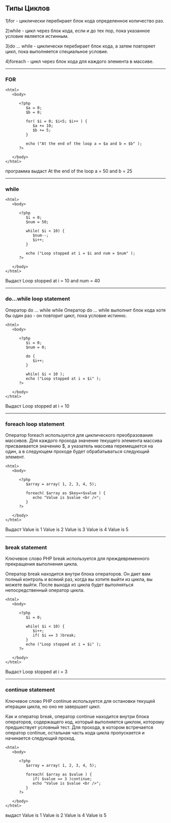 
## Типы Циклов

1)for - циклически перебирает блок кода определенное количество раз.

2)while - цикл через блок кода, если и до тех пор, пока указанное условие является истинным.

3)do ... while - циклически перебирает блок кода, а затем повторяет цикл, пока выполняется специальное условие.

4)foreach - цикл через блок кода для каждого элемента в массиве.

_______________________
### FOR
```
<html>
   <body>

      <?php
         $a = 0;
         $b = 0;

         for( $i = 0; $i<5; $i++ ) {
            $a += 10;
            $b += 5;
         }

         echo ("At the end of the loop a = $a and b = $b" );
      ?>

   </body>
</html>
```
программа выдаст At the end of the loop a = 50 and b = 25
___________
### while
```
<html>
   <body>

      <?php
         $i = 0;
         $num = 50;

         while( $i < 10) {
            $num--;
            $i++;
         }

         echo ("Loop stopped at i = $i and num = $num" );
      ?>

   </body>
</html>
```
Выдаст Loop stopped at i = 10 and num = 40
_______________________
### do...while loop statement

Оператор do ... while while
Оператор do ... while выполнит блок кода хотя бы один раз - он повторит цикл, пока условие истинно.
```
<html>
   <body>

      <?php
         $i = 0;
         $num = 0;

         do {
            $i++;
         }

         while( $i < 10 );
         echo ("Loop stopped at i = $i" );
      ?>

   </body>
</html>
```
Выдаст Loop stopped at i = 10
________________
### foreach loop statement

Оператор foreach используется для циклического преобразования массивов.
Для каждого прохода значение текущего элемента массива присваивается значению $,
а указатель массива перемещается на один, а в следующем проходе будет обрабатываться следующий элемент.
```
<html>
   <body>

      <?php
         $array = array( 1, 2, 3, 4, 5);

         foreach( $array as $key=>$value ) {
            echo "Value is $value <br />";
         }
      ?>

   </body>
</html>
```
Выдаст
Value is 1
Value is 2
Value is 3
Value is 4
Value is 5
_______________
### break statement

Ключевое слово PHP break используется для преждевременного прекращения выполнения цикла.

Оператор break находится внутри блока операторов. Он дает вам полный контроль и всякий раз,
когда вы хотите выйти из цикла, вы можете выйти. После выхода из цикла будет выполняться непосредственный оператор цикла.
```
<html>
   <body>

      <?php
         $i = 0;

         while( $i < 10) {
            $i++;
            if( $i == 3 )break;
         }
         echo ("Loop stopped at i = $i" );
      ?>

   </body>
</html>
```
Выдаст Loop stopped at i = 3
____________________________
### continue statement

Ключевое слово PHP continue используется для остановки текущей итерации цикла, но оно не завершает цикл.

Как и оператор break, оператор continue находится внутри блока операторов, содержащего код, который выполняется циклом,
которому предшествует условный тест.
Для прохода, в котором встречается оператор continue, остальная часть кода цикла пропускается и начинается следующий проход.
```
<html>
   <body>

      <?php
         $array = array( 1, 2, 3, 4, 5);

         foreach( $array as $value ) {
            if( $value == 3 )continue;
            echo "Value is $value <br />";
         }
      ?>

   </body>
</html>
```
выдаст
Value is 1
Value is 2
Value is 4
Value is 5
